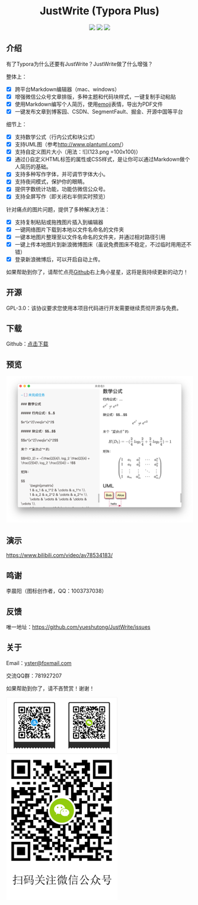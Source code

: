 <div align="center">
<h1>JustWrite (Typora Plus)</h1>
<img src="https://img.shields.io/github/license/yueshutong/JustWrite"/>
<img src="https://img.shields.io/static/v1?label=electron&message=6.0.12&color="/>
<img src="https://img.shields.io/badge/platform-mac|window|linux-lightgrey.svg"/>

</div>

## 介绍

有了Typora为什么还要有JustWrite？JustWrite做了什么增强？

整体上：
- [x] 跨平台Markdown编辑器（mac、windows）
- [x] 增强微信公众号文章排版，多种主题和代码块样式，一键复制手动粘贴
- [x] 使用Markdown编写个人简历，使用[emoji](http://m.fhdq.net/emoji/emojifuhao.html)表情，导出为PDF文件
- [x] 一键发布文章到博客园、CSDN、SegmentFault、掘金、开源中国等平台

细节上：
- [x] 支持数学公式（行内公式和块公式）
- [x] 支持UML图（参考<http://www.plantuml.com/>）
- [x] 支持自定义图片大小（用法：\![](123.png =100x100)）
- [x] 通过{}自定义HTML标签的属性或CSS样式，是让你可以通过Markdown做个人简历的基础。
- [x] 支持多种写作字体，并可调节字体大小。
- [x] 支持夜间模式，保护你的眼睛。
- [x] 提供字数统计功能，功能仿微信公众号。
- [x] 支持全屏写作（即关闭右半侧实时预览）

针对痛点的图片问题，提供了多种解决方法：

- [x] 支持复制粘贴或拖拽图片插入到编辑器
- [x] 一键网络图片下载到本地以文件名命名的文件夹
- [x] 一键本地图片整理至以文件名命名的文件夹，并通过相对路径引用
- [x] 一键上传本地图片到新浪微博图床（虽说免费图床不稳定，不过临时用用还不错）
- [x] 登录新浪微博后，可以开启自动上传。

如果帮助到你了，请帮忙点亮[Github](https://github.com/yueshutong/JustWrite)右上角小星星，这将是我持续更新的动力！

## 开源

GPL-3.0：该协议要求您使用本项目代码进行开发需要继续贯彻开源与免费。

## 下载

Github：[点击下载](https://github.com/yueshutong/JustWrite/releases)

## 预览

![](./README/6327537.png)

## 演示

<https://www.bilibili.com/video/av78534183/>

## 鸣谢

李晨阳（图标创作者，QQ：1003737038）

## 反馈

唯一地址：<https://github.com/yueshutong/JustWrite/issues>

## 关于

Email：[yster@foxmail.com](mailto:yster@foxmail.com)

交流QQ群：781927207

如果帮助到你了，请不吝赞赏！谢谢！

<img src='./README/9296350.png' style="width:300px"/>

<img src='./README/9258499.png' style="width:300px"/>
